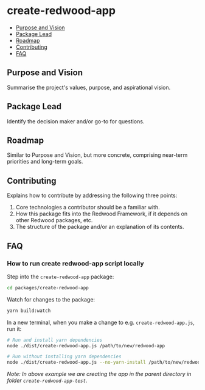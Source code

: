 # create-redwood-app

<!-- toc -->
- [Purpose and Vision](#Purpose-and-Vision)
- [Package Lead](#Package-Lead)
- [Roadmap](#Roadmap)
- [Contributing](#Contributing)
- [FAQ](#FAQ)

## Purpose and Vision

Summarise the project's values, purpose, and aspirational vision.

## Package Lead

Identify the decision maker and/or go-to for questions.

## Roadmap

Similar to Purpose and Vision, but more concrete, comprising near-term priorities and long-term goals.

## Contributing

Explains how to contribute by addressing the following three points:

1) Core technologies a contributor should be a familiar with.
2) How this package fits into the Redwood Framework, if it depends on other Redwood packages, etc.
3) The structure of the package and/or an explanation of its contents.

## FAQ

### How to run create redwood-app script locally

Step into the `create-redwood-app` package:

```bash
cd packages/create-redwood-app
```

Watch for changes to the package:

```bash
yarn build:watch
```

In a new terminal, when you make a change to e.g. `create-redwood-app.js`, run it:

```bash
# Run and install yarn dependencies
node ./dist/create-redwood-app.js /path/to/new/redwood-app

# Run without installing yarn dependencies
node ./dist/create-redwood-app.js --no-yarn-install /path/to/new/redwood-app
```

_Note: In above example we are creating the app in the parent directory in folder `create-redwood-app-test`._
